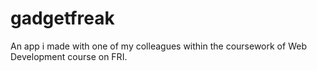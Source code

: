 # gadgetfreak
An app i made with one of my colleagues within the coursework of Web Development course on FRI.
